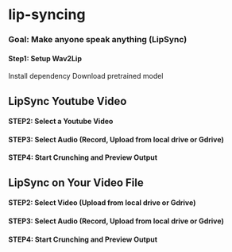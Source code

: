 # lip-syncing

### Goal: Make anyone speak anything (LipSync)
#### Step1: Setup Wav2Lip
Install dependency
Download pretrained model
##  LipSync Youtube Video
#### STEP2: Select a Youtube Video
#### STEP3: Select Audio (Record, Upload from local drive or Gdrive)
#### STEP4: Start Crunching and Preview Output      


## LipSync on Your Video File
#### STEP2: Select Video (Upload from local drive or Gdrive)
#### STEP3: Select Audio (Record, Upload from local drive or Gdrive)
#### STEP4: Start Crunching and Preview Output
      
